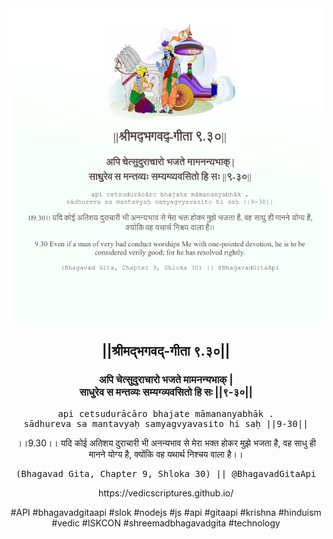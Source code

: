 <img src="../../asset/BG_9_30.png"/>
<center><h2>||श्रीमद्‍भगवद्‍-गीता ९.३०||</h2>
<h3>अपि चेत्सुदुराचारो भजते मामनन्यभाक् |<br/>साधुरेव स मन्तव्यः सम्यग्व्यवसितो हि सः ||९-३०||</h3>
<pre>api cetsudurācāro bhajate māmananyabhāk .<br/>sādhureva sa mantavyaḥ samyagvyavasito hi saḥ ||9-30||</pre>
<p>।।9.30।। यदि कोई अतिशय दुराचारी भी अनन्यभाव से मेरा भक्त होकर मुझे भजता है, वह साधु ही मानने योग्य है, क्योंकि वह यथार्थ निश्चय वाला है।।</p>
<pre>(Bhagavad Gita, Chapter 9, Shloka 30) || @BhagavadGitaApi</pre><p>https://vedicscriptures.github.io/</p><p>#API #bhagavadgitaapi #slok #nodejs #js #api #gitaapi #krishna #hinduism #vedic #ISKCON #shreemadbhagavadgita #technology</p></center>